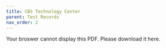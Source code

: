 ```yaml
---
title: CBS Technology Center
parent: Test Records
nav_order: 2
---
```



<object data="CBS Pro Series Test Records.pdf" width="1000" height="1000" type='application/pdf'>
  <p>Your broswer cannot display this PDF.  Please download it here.</p>
</object>

<div id="adobe-dc-view"></div>
<script src="https://documentcloud.adobe.com/view-sdk/main.js"></script>
<script type="text/javascript">
  document.addEventListener("adobe_dc_view_sdk.ready", function()
  {
    var adobeDCView = new AdobeDC.View({clientId: "5aca0821dfc443928ce227808de9010e", divId: "adobe-dc-view"});
    adobeDCView.previewFile(
    {
      content:   {location: {url: "https://documentcloud.adobe.com/view-sdk-demo/PDFs/Bodea Brochure.pdf"}},
      metaData: {fileName: "Bodea Brochure.pdf"}
    });
  });
</script>
